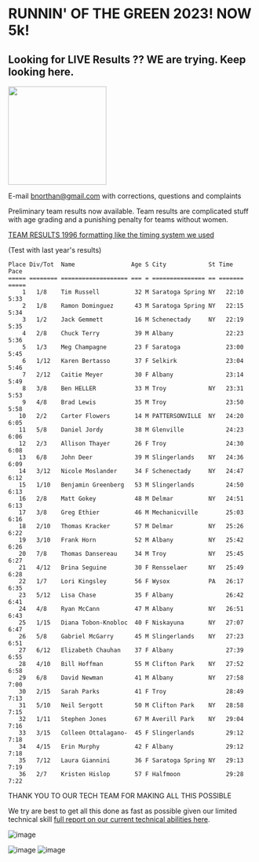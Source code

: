 # RUNNIN' OF THE GREEN 2023! NOW 5k!

## Looking for LIVE Results ??  WE are trying.  Keep looking here.  
<img src="https://user-images.githubusercontent.com/4366342/225788150-0e50f837-88b2-47c9-8c37-59d693b4150c.png" width="200">

E-mail bnorthan@gmail.com with corrections, questions and complaints

Preliminary team results now available.  Team results are complicated stuff with age grading and a punishing penalty for teams without women.  

[TEAM RESULTS 1996 formatting like the timing system we used](notebooks/teams2023.html)

(Test with last year's results)
```
Place Div/Tot  Name                Age S City            St Time    Pace  
===== ======== =================== === = =============== == ======= ===== 
    1   1/8    Tim Russell          32 M Saratoga Spring NY   22:10  5:33 
    2   1/8    Ramon Dominguez      43 M Saratoga Spring NY   22:15  5:34 
    3   1/2    Jack Gemmett         16 M Schenectady     NY   22:19  5:35 
    4   2/8    Chuck Terry          39 M Albany               22:23  5:36 
    5   1/3    Meg Champagne        23 F Saratoga             23:00  5:45 
    6   1/12   Karen Bertasso       37 F Selkirk              23:04  5:46 
    7   2/12   Caitie Meyer         30 F Albany               23:14  5:49 
    8   3/8    Ben HELLER           33 M Troy            NY   23:31  5:53 
    9   4/8    Brad Lewis           35 M Troy                 23:50  5:58 
   10   2/2    Carter Flowers       14 M PATTERSONVILLE  NY   24:20  6:05 
   11   5/8    Daniel Jordy         38 M Glenville            24:23  6:06 
   12   2/3    Allison Thayer       26 F Troy                 24:30  6:08 
   13   6/8    John Deer            39 M Slingerlands    NY   24:36  6:09 
   14   3/12   Nicole Moslander     34 F Schenectady     NY   24:47  6:12 
   15   1/10   Benjamin Greenberg   53 M Slingerlands         24:50  6:13 
   16   2/8    Matt Gokey           48 M Delmar          NY   24:51  6:13 
   17   3/8    Greg Ethier          46 M Mechanicville        25:03  6:16 
   18   2/10   Thomas Kracker       57 M Delmar          NY   25:26  6:22 
   19   3/10   Frank Horn           52 M Albany          NY   25:42  6:26 
   20   7/8    Thomas Dansereau     34 M Troy            NY   25:45  6:27 
   21   4/12   Brina Seguine        30 F Rensselaer      NY   25:49  6:28 
   22   1/7    Lori Kingsley        56 F Wysox           PA   26:17  6:35 
   23   5/12   Lisa Chase           35 F Albany               26:42  6:41 
   24   4/8    Ryan McCann          47 M Albany          NY   26:51  6:43 
   25   1/15   Diana Tobon-Knobloc  40 F Niskayuna       NY   27:07  6:47 
   26   5/8    Gabriel McGarry      45 M Slingerlands    NY   27:23  6:51 
   27   6/12   Elizabeth Chauhan    37 F Albany               27:39  6:55 
   28   4/10   Bill Hoffman         55 M Clifton Park    NY   27:52  6:58 
   29   6/8    David Newman         41 M Albany          NY   27:58  7:00 
   30   2/15   Sarah Parks          41 F Troy                 28:49  7:13 
   31   5/10   Neil Sergott         50 M Clifton Park    NY   28:58  7:15 
   32   1/11   Stephen Jones        67 M Averill Park    NY   29:04  7:16 
   33   3/15   Colleen Ottalagano-  45 F Slingerlands         29:12  7:18 
   34   4/15   Erin Murphy          42 F Albany               29:12  7:18 
   35   7/12   Laura Giannini       36 F Saratoga Spring NY   29:13  7:19 
   36   2/7    Kristen Hislop       57 F Halfmoon             29:28  7:22 

```

THANK YOU TO OUR TECH TEAM FOR MAKING ALL THIS POSSIBLE  

We try are best to get all this done as fast as possible given our limited technical skill [full report on our current technical abilities here](technical.md).    

![image](https://user-images.githubusercontent.com/4366342/225789024-ee3958ec-65e0-439c-89ec-48c24594b5ad.png)


![image](https://user-images.githubusercontent.com/4366342/225787289-812b64d3-66ff-4dc2-8306-0c54b603f68d.png)  ![image](https://user-images.githubusercontent.com/4366342/225787632-ad063e5b-110f-4534-b181-75db3924d4d7.png)

